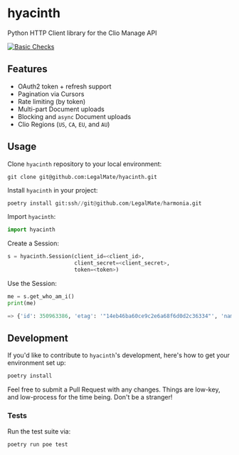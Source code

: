 # hyacinth
Python HTTP Client library for the Clio Manage API

[![Basic Checks](https://github.com/LegalMate/hyacinth/actions/workflows/basic.yml/badge.svg)](https://github.com/LegalMate/hyacinth/actions/workflows/basic.yml)

## Features

- OAuth2 token + refresh support
- Pagination via Cursors
- Rate limiting (by token)
- Multi-part Document uploads
- Blocking and `async` Document uploads
- Clio Regions (`US`, `CA`, `EU`, and `AU`)

## Usage

Clone `hyacinth` repository to your local environment:

```shell
git clone git@github.com:LegalMate/hyacinth.git
```

Install `hyacinth` in your project:
```python
poetry install git:ssh//git@github.com/LegalMate/harmonia.git
```

Import `hyacinth`:

```python
import hyacinth
```

Create a Session:

```python
s = hyacinth.Session(client_id=<client_id>,
                     client_secret=<client_secret>,
                     token=<token>)
```

Use the Session:

```python
me = s.get_who_am_i()
print(me)

=> {'id': 350963386, 'etag': '"14eb46ba60ce9c2e6a68f6d0d2c36334"', 'name': 'Anson MacKeracher'}
```

## Development

If you'd like to contribute to `hyacinth`'s development, here's how to
get your environment set up:

```sh
poetry install
```

Feel free to submit a Pull Request with any changes. Things are
low-key, and low-process for the time being. Don't be a stranger!

### Tests

Run the test suite via:

```sh
poetry run poe test
```
